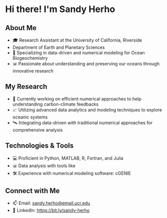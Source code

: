 # Hi there! I'm Sandy Herho 

## About Me
- 🎓 Research Assistant at the University of California, Riverside
-  Department of Earth and Planetary Sciences
- :ocean: Specializing in data-driven and numerical modeling for Ocean Biogeochemistry
- 📊 Passionate about understanding and preserving our oceans through innovative research

## My Research
- 🌊 Currently working on efficient numerical approaches to help understanding carbon-climate feedbacks  
- 📈 Utilizing advanced data analytics and modeling techniques to explore oceanic systems
- 🛰️ Integrating data-driven with traditional numerical approaches for comprehensive analysis

## Technologies & Tools
- 💻 Proficient in Python, MATLAB, R, Fortran, and Julia
- 📊 Data analysis with tools like 
- 🛠️ Experience with numerical modeling software: cGENIE

## Connect with Me
- 📫 Email: sandy.herho@email.ucr.edu
- 🔗 LinkedIn: https://bit.ly/sandy-herho
